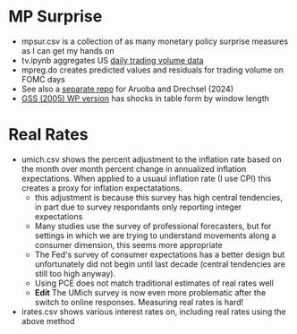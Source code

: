 # MP Surprise 
* mpsur.csv is a collection of as many monetary policy surprise measures as I can get my hands on 
* tv.ipynb aggregates US [daily trading volume data](https://www.cboe.com/us/equities/market_statistics/historical_market_volume/)
* mpreg.do creates predicted values and residuals for trading volume on FOMC days
* See also a [separate repo](https://github.com/paulbousquet/ADMonShock) for Aruoba and Drechsel (2024)
* [GSS (2005) WP version](https://www.federalreserve.gov/pubs/feds/2004/200466/200466pap.pdf) has shocks in table form by window length

# Real Rates
* umich.csv shows the percent adjustment to the inflation rate based on the month over month percent change in annualized inflation expectations. When applied to a usuaul inflation rate (I use CPI) this creates a proxy for inflation expectatations.
    * this adjustment is because this survey has high central tendencies, in part due to survey respondants only reporting integer expectations 
    * Many studies use the survey of professional forecasters, but for settings in which we are trying to understand movements along a consumer dimension, this seems more appropriate 
    * The Fed's survey of consumer expectations has a better design but unfortunately did not begin until last decade (central tendencies are still too high anyway).
    * Using PCE does not match traditional estimates of real rates well
    * **Edit** The UMich survey is now even more problematic after the switch to online responses. Measuring real rates is hard! 
* irates.csv shows various interest rates on, including real rates using the above method
